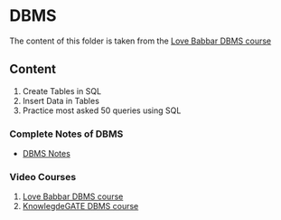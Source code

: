 # DBMS

The content of this folder is taken from the [Love Babbar DBMS course](https://youtube.com/playlist?list=PLDzeHZWIZsTpukecmA2p5rhHM14bl2dHU&si=4Yte5RCotZUcGs4h)

## Content

1. Create Tables in SQL
2. Insert Data in Tables
3. Practice most asked 50 queries using SQL

### Complete Notes of DBMS

- [DBMS Notes](https://drive.google.com/file/d/1y3KKghRhQjKfbWhvLipMOCCemKd_XdTm/view)

### Video Courses

1. [Love Babbar DBMS course](https://youtube.com/playlist?list=PLDzeHZWIZsTpukecmA2p5rhHM14bl2dHU&si=4Yte5RCotZUcGs4h)
2. [KnowlegdeGATE DBMS course](https://youtu.be/YRnjGeQbsHQ?si=D3ATr-3xgG9bx_F_)
